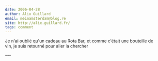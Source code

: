 ```yaml
---
date: 2006-04-28
author: Alix Guillard
email: meinamsterdam@blog.re
site: http://alix.guillard.fr/
tags: comment
---
```


<p>Je n'ai oublié qu'un cadeau au Rota Bar, et comme c'était une bouteille de vin, je suis retourné pour aller la chercher</p>
---
